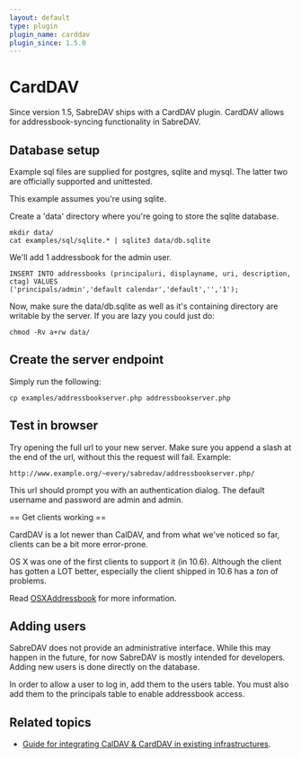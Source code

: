 ```yaml
---
layout: default
type: plugin
plugin_name: carddav
plugin_since: 1.5.0
---
```


CardDAV
=======

Since version 1.5, SabreDAV ships with a CardDAV plugin. CardDAV allows for
addressbook-syncing functionality in SabreDAV.

Database setup
--------------

Example sql files are supplied for postgres, sqlite and mysql. The latter two
are officially supported and unittested.

This example assumes you're using sqlite.

Create a 'data' directory where you're going to store the sqlite database.

    mkdir data/
    cat examples/sql/sqlite.* | sqlite3 data/db.sqlite

We'll add 1 addressbook for the admin user.

    INSERT INTO addressbooks (principaluri, displayname, uri, description, ctag) VALUES
    ('principals/admin','default calendar','default','','1');

Now, make sure the data/db.sqlite as well as it's containing directory are writable by the server. If you are lazy you could just do:

    chmod -Rv a+rw data/

Create the server endpoint
--------------------------

Simply run the following:

    cp examples/addressbookserver.php addressbookserver.php

Test in browser
---------------

Try opening the full url to your new server. Make sure you append a slash at the end of the url, without this the request will fail. Example:

    http://www.example.org/~every/sabredav/addressbookserver.php/

This url should prompt you with an authentication dialog. The default username and password are admin and admin.

== Get clients working ==

CardDAV is a lot newer than CalDAV, and from what we've noticed so far, clients
can be a bit more error-prone.

OS X was one of the first clients to support it (in 10.6). Although the client
has gotten a LOT better, especially the client shipped in 10.6 has a _ton_ of
problems.

Read [OSXAddressbook](dav/clients/osxaddressbook) for more information.

Adding users
------------

SabreDAV does not provide an administrative interface. While this may happen
in the future, for now SabreDAV is mostly intended for developers. Adding new
users is done directly on the database.

In order to allow a user to log in, add them to the users table. You must also
add them to the principals table to enable addressbook access.

Related topics
--------------

* [Guide for integrating CalDAV & CardDAV in existing infrastructures](/dav/caldav-carddav-integration-guide).
